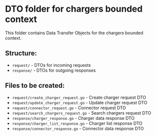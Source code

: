 # DTO folder for chargers bounded context

This folder contains Data Transfer Objects for the chargers bounded context.

## Structure:
- `request/` - DTOs for incoming requests
- `response/` - DTOs for outgoing responses

## Files to be created:
- `request/create_charger_request.go` - Create charger request DTO
- `request/update_charger_request.go` - Update charger request DTO
- `request/connector_request.go` - Connector request DTO
- `request/search_chargers_request.go` - Search chargers request DTO
- `response/charger_response.go` - Charger data response DTO
- `response/charger_list_response.go` - Charger list response DTO
- `response/connector_response.go` - Connector data response DTO
